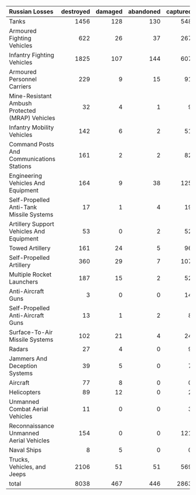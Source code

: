 | Russian Losses                                   |   destroyed |   damaged |   abandoned |   captured |   total |
|:-------------------------------------------------|------------:|----------:|------------:|-----------:|--------:|
| Tanks                                            |        1456 |       128 |         130 |        548 |    2262 |
| Armoured Fighting Vehicles                       |         622 |        26 |          37 |        267 |     952 |
| Infantry Fighting Vehicles                       |        1825 |       107 |         144 |        607 |    2683 |
| Armoured Personnel Carriers                      |         229 |         9 |          15 |         91 |     344 |
| Mine-Resistant Ambush Protected  (MRAP) Vehicles |          32 |         4 |           1 |          9 |      46 |
| Infantry Mobility Vehicles                       |         142 |         6 |           2 |         51 |     201 |
| Command Posts And Communications Stations        |         161 |         2 |           2 |         82 |     247 |
| Engineering Vehicles And Equipment               |         164 |         9 |          38 |        125 |     336 |
| Self-Propelled Anti-Tank Missile Systems         |          17 |         1 |           4 |         19 |      41 |
| Artillery Support Vehicles And Equipment         |          53 |         0 |           2 |         52 |     107 |
| Towed Artillery                                  |         161 |        24 |           5 |         96 |     286 |
| Self-Propelled Artillery                         |         360 |        29 |           7 |        107 |     503 |
| Multiple Rocket Launchers                        |         187 |        15 |           2 |         52 |     256 |
| Anti-Aircraft Guns                               |           3 |         0 |           0 |         14 |      17 |
| Self-Propelled Anti-Aircraft Guns                |          13 |         1 |           2 |          8 |      24 |
| Surface-To-Air Missile Systems                   |         102 |        21 |           4 |         24 |     151 |
| Radars                                           |          27 |         4 |           0 |          9 |      40 |
| Jammers And Deception Systems                    |          39 |         5 |           0 |          7 |      51 |
| Aircraft                                         |          77 |         8 |           0 |          0 |      85 |
| Helicopters                                      |          89 |        12 |           0 |          2 |     103 |
| Unmanned Combat Aerial Vehicles                  |          11 |         0 |           0 |          3 |      14 |
| Reconnaissance Unmanned Aerial Vehicles          |         154 |         0 |           0 |        121 |     275 |
| Naval Ships                                      |           8 |         5 |           0 |          0 |      13 |
| Trucks, Vehicles, and Jeeps                      |        2106 |        51 |          51 |        569 |    2777 |
| total                                            |        8038 |       467 |         446 |       2863 |   11814 |